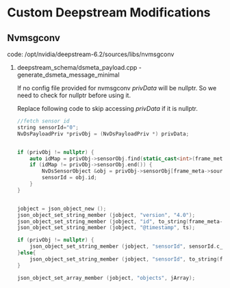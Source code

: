 # Custom Deepstream Modifications

## **Nvmsgconv**
code: /opt/nvidia/deepstream-6.2/sources/libs/nvmsgconv

1. deepstream_schema/dsmeta_payload.cpp -  generate_dsmeta_message_minimal

    If no config file provided for nvmsgconv *privData* will be nullptr. So we need to check for nullptr before using it.

    Replace following code to skip accessing *privData* if it is nullptr.


    ```cpp
    //fetch sensor id
    string sensorId="0";
    NvDsPayloadPriv *privObj = (NvDsPayloadPriv *) privData;


    if (privObj != nullptr) {
        auto idMap = privObj->sensorObj.find(static_cast<int>(frame_meta->source_id));
        if (idMap != privObj->sensorObj.end()) {
            NvDsSensorObject &obj = privObj->sensorObj[frame_meta->source_id];
            sensorId = obj.id;
        }
    }


    jobject = json_object_new ();
    json_object_set_string_member (jobject, "version", "4.0");
    json_object_set_string_member (jobject, "id", to_string(frame_meta->frame_num).c_str());
    json_object_set_string_member (jobject, "@timestamp", ts);
    
    if (privObj != nullptr) {
        json_object_set_string_member (jobject, "sensorId", sensorId.c_str());
    }else{
        json_object_set_string_member (jobject, "sensorId", to_string(frame_meta->source_id).c_str());
    }

    json_object_set_array_member (jobject, "objects", jArray);
    ```